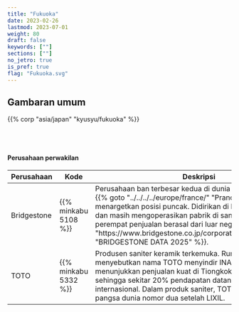```yaml
---
title: "Fukuoka"
date: 2023-02-26
lastmod: 2023-07-01
weight: 80
draft: false
keywords: [""]
sections: [""]
no_jetro: true
is_pref: true
flag: "Fukuoka.svg"
---
```



<div class="main-desciption country-description">
    <h2 class="section-title">Gambaran umum</h2>
    <ul class="rule-list">
    </ul>
    {{% corp "asia/japan" "kyusyu/fukuoka" %}}
</div>



<div class="container-corp mt-5" id="corp-desc" style="padding-top:50px">
    <h4 class="mb-4">Perusahaan perwakilan</h4>
    <table class="table table-striped table-bordered">
        <thead class="table-light">
            <tr>
                <th scope="col" class="col-width-2">Perusahaan</th>
                <th scope="col" class="col-width-1">Kode</th>
                <th scope="col" class="col-width-7">Deskripsi</th>
                <th scope="col" class="col-width-05">IR</th>
                <th scope="col" class="col-width-05">Dividen</th>
            </tr>
        </thead>
        <tbody class="corp-desc">
            <tr>
                <td>Bridgestone</td>
                <td>{{% minkabu 5108 %}}</td>
                <td>Perusahaan ban terbesar kedua di dunia setelah Michelin dari {{% goto "../../../../europe/france/" "Prancis" %}}, menargetkan posisi puncak. Didirikan di Kurume, Fukuoka, dan masih mengoperasikan pabrik di sana. Sekitar tiga perempat penjualan berasal dari luar negeri{{% ref "https://www.bridgestone.co.jp/corporate/library/data_book/" "BRIDGESTONE DATA 2025" %}}.</td>
                <td>{{% corplink "https://www.bridgestone.co.jp/ir/" %}}</td>
                <td>{{% dividend "tokyo" "5108" %}}</td>
            </tr>
            <tr>
                <td>TOTO</td>
                <td>{{% minkabu 5332 %}}</td>
                <td>Produsen saniter keramik terkemuka. Rumor lama menyebutkan nama TOTO menyindir INAX, namun fakta menunjukkan penjualan kuat di Tiongkok dan Amerika Utara sehingga sekitar 20% pendapatan datang dari pasar internasional. Dalam produk saniter, TOTO memegang pangsa dunia nomor dua setelah LIXIL.</td>
                <td>{{% corplink "https://jp.toto.com/company/ir/" %}}</td>
                <td>{{% dividend "tokyo" "5332" %}}</td>
            </tr>
        </tbody>
    </table>
</div>
